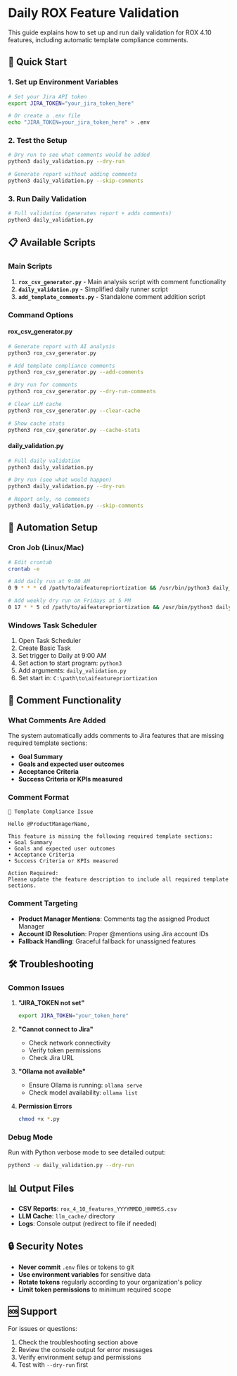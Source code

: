 # Daily ROX Feature Validation

This guide explains how to set up and run daily validation for ROX 4.10 features, including automatic template compliance comments.

## 🚀 Quick Start

### 1. Set up Environment Variables

```bash
# Set your Jira API token
export JIRA_TOKEN="your_jira_token_here"

# Or create a .env file
echo "JIRA_TOKEN=your_jira_token_here" > .env
```

### 2. Test the Setup

```bash
# Dry run to see what comments would be added
python3 daily_validation.py --dry-run

# Generate report without adding comments
python3 daily_validation.py --skip-comments
```

### 3. Run Daily Validation

```bash
# Full validation (generates report + adds comments)
python3 daily_validation.py
```

## 📋 Available Scripts

### Main Scripts

1. **`rox_csv_generator.py`** - Main analysis script with comment functionality
2. **`daily_validation.py`** - Simplified daily runner script  
3. **`add_template_comments.py`** - Standalone comment addition script

### Command Options

#### rox_csv_generator.py
```bash
# Generate report with AI analysis
python3 rox_csv_generator.py

# Add template compliance comments  
python3 rox_csv_generator.py --add-comments

# Dry run for comments
python3 rox_csv_generator.py --dry-run-comments

# Clear LLM cache
python3 rox_csv_generator.py --clear-cache

# Show cache stats
python3 rox_csv_generator.py --cache-stats
```

#### daily_validation.py
```bash
# Full daily validation
python3 daily_validation.py

# Dry run (see what would happen)
python3 daily_validation.py --dry-run

# Report only, no comments
python3 daily_validation.py --skip-comments
```

## 🔄 Automation Setup

### Cron Job (Linux/Mac)

```bash
# Edit crontab
crontab -e

# Add daily run at 9:00 AM
0 9 * * * cd /path/to/aifeaturepriortization && /usr/bin/python3 daily_validation.py

# Add weekly dry run on Fridays at 5 PM
0 17 * * 5 cd /path/to/aifeaturepriortization && /usr/bin/python3 daily_validation.py --dry-run
```

### Windows Task Scheduler

1. Open Task Scheduler
2. Create Basic Task
3. Set trigger to Daily at 9:00 AM
4. Set action to start program: `python3`
5. Add arguments: `daily_validation.py`
6. Set start in: `C:\path\to\aifeaturepriortization`

## 📝 Comment Functionality

### What Comments Are Added

The system automatically adds comments to Jira features that are missing required template sections:

- **Goal Summary**
- **Goals and expected user outcomes**  
- **Acceptance Criteria**
- **Success Criteria or KPIs measured**

### Comment Format

```
🚨 Template Compliance Issue

Hello @ProductManagerName,

This feature is missing the following required template sections:
• Goal Summary
• Goals and expected user outcomes  
• Acceptance Criteria
• Success Criteria or KPIs measured

Action Required:
Please update the feature description to include all required template sections.
```

### Comment Targeting

- **Product Manager Mentions**: Comments tag the assigned Product Manager
- **Account ID Resolution**: Proper @mentions using Jira account IDs
- **Fallback Handling**: Graceful fallback for unassigned features

## 🛠 Troubleshooting

### Common Issues

1. **"JIRA_TOKEN not set"**
   ```bash
   export JIRA_TOKEN="your_token_here"
   ```

2. **"Cannot connect to Jira"**
   - Check network connectivity
   - Verify token permissions
   - Check Jira URL

3. **"Ollama not available"**
   - Ensure Ollama is running: `ollama serve`
   - Check model availability: `ollama list`

4. **Permission Errors**
   ```bash
   chmod +x *.py
   ```

### Debug Mode

Run with Python verbose mode to see detailed output:
```bash
python3 -v daily_validation.py --dry-run
```

## 📊 Output Files

- **CSV Reports**: `rox_4_10_features_YYYYMMDD_HHMMSS.csv`
- **LLM Cache**: `llm_cache/` directory
- **Logs**: Console output (redirect to file if needed)

## 🔒 Security Notes

- **Never commit** `.env` files or tokens to git
- **Use environment variables** for sensitive data
- **Rotate tokens** regularly according to your organization's policy
- **Limit token permissions** to minimum required scope

## 🆘 Support

For issues or questions:
1. Check the troubleshooting section above
2. Review the console output for error messages
3. Verify environment setup and permissions
4. Test with `--dry-run` first
